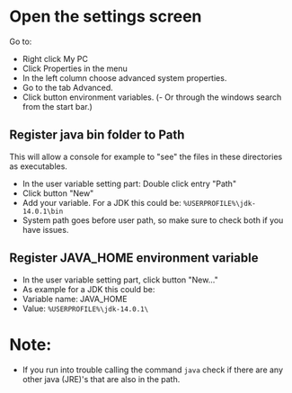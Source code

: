 # Open the settings screen
Go to:
- Right click My PC 
- Click Properties in the menu
- In the left column choose advanced system properties.
- Go to the tab Advanced.
- Click button environment variables.
(- Or through the windows search from the start bar.)

## Register java bin folder to Path
This will allow a console for example to "see" the files in these directories as executables.
- In the user variable setting part: Double click entry "Path" 
- Click button "New"
- Add your variable. For a JDK this could be: ```%USERPROFILE%\jdk-14.0.1\bin```
- System path goes before user path, so make sure to check both if you have issues.

## Register JAVA_HOME environment variable
- In the user variable setting part, click button "New..."
- As example for a JDK this could be:
- Variable name: JAVA_HOME
- Value: ```%USERPROFILE%\jdk-14.0.1\```

# Note:
- If you run into trouble calling the command ```java``` check if there are any other java (JRE)'s that are also in the path.
